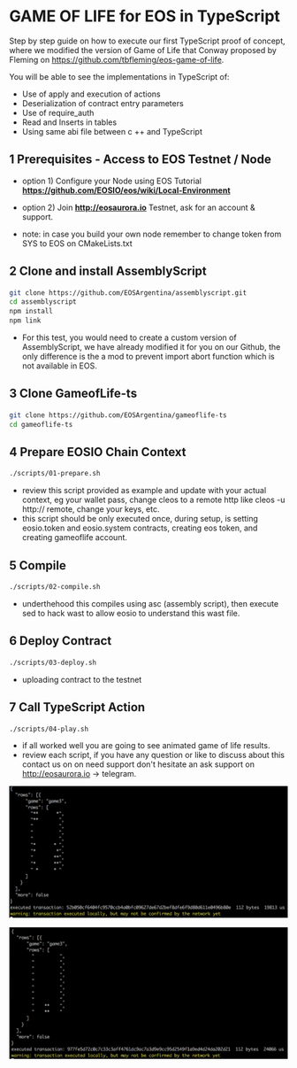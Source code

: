 # GAME OF LIFE for EOS in TypeScript

 Step by step guide on how to execute our first TypeScript proof of concept, where we modified the version of Game of Life that Conway proposed by Fleming on https://github.com/tbfleming/eos-game-of-life. 
 
 You will be able to see the implementations in TypeScript of:


- Use of apply and execution of actions
- Deserialization of contract entry parameters
- Use of require_auth
- Read and Inserts in tables
- Using same abi file between c ++ and TypeScript


## 1 Prerequisites - Access to EOS Testnet / Node

- option 1) Configure your Node using EOS Tutorial **https://github.com/EOSIO/eos/wiki/Local-Environment**

- option 2) Join **http://eosaurora.io** Testnet, ask for an account & support.


- note:  in case you build your own node remember to change token from SYS to EOS on CMakeLists.txt

## 2 Clone and install AssemblyScript

```bash
git clone https://github.com/EOSArgentina/assemblyscript.git
cd assemblyscript
npm install
npm link
```
- For this test, you would need to create a custom version of AssemblyScript, we have already modified it for you on our Github, the only difference is the a mod to prevent import abort function which is not available in EOS.

## 3 Clone GameofLife-ts

```bash
git clone https://github.com/EOSArgentina/gameoflife-ts
cd gameoflife-ts
```

## 4 Prepare EOSIO Chain Context 

```bash
./scripts/01-prepare.sh
```
- review this script provided as example and update with your actual context, eg your wallet pass, change cleos to a remote http like cleos  -u http\:// remote, change your keys, etc.
- this script should be only executed once, during setup, is setting eosio.token and eosio.system contracts, creating eos token, and creating gameoflife account.



## 5 Compile

```bash
./scripts/02-compile.sh
```
- underthehood this compiles using asc (assembly script), then execute sed to hack wast to allow eosio to understand this wast file.

## 6 Deploy Contract
```bash
./scripts/03-deploy.sh
```
- uploading contract to the testnet

## 7 Call TypeScript Action
```bash
./scripts/04-play.sh
```
- if all worked well you are going to see animated game of life results.
- review each script, if you have any question or like to discuss about this contact us on on need support don't hesitate an ask support on http://eosaurora.io -> telegram.


![](./assets/eg0.png)

![](./assets/eg1.png)
